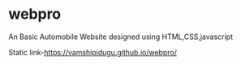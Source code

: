 # webpro

An Basic Automobile Website designed using HTML,CSS,javascript

Static link-https://vamshipidugu.github.io/webpro/
